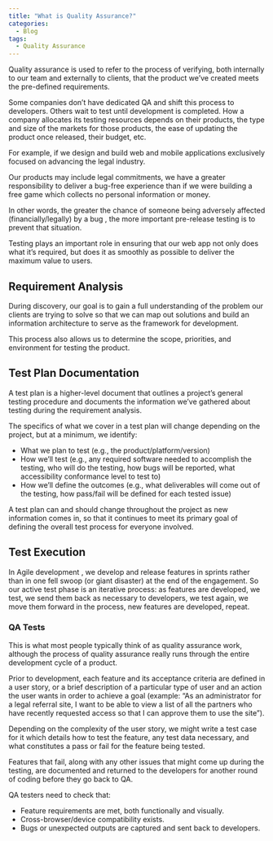```yaml
---
title: "What is Quality Assurance?"
categories:
  - Blog
tags:
  - Quality Assurance
---
```


Quality assurance is used to refer to the process of verifying, both internally to our team and externally to clients, that the product we’ve created meets the pre-defined requirements. 

Some companies don’t have dedicated QA and shift this process to developers. Others wait to test until development is completed. How a company allocates its testing resources depends on their products, the type and size of the markets for those products, the ease of updating the product once released, their budget, etc.

For example, if we design and build web and mobile applications exclusively focused on advancing the legal industry. 

Our products may include legal commitments, we have a greater responsibility to deliver a bug-free experience than if we were building a free game which collects no personal information or money. 

In other words, the greater the chance of someone being adversely affected (financially/legally) by a bug , the more important pre-release testing is to prevent that situation.

Testing plays an important role in ensuring that our web app not only does what it’s required, but does it as smoothly as possible to deliver the maximum value to users.

<h2> Requirement Analysis </h2>

During discovery, our goal is to gain a full understanding of the problem our clients are trying to solve so that we can map out solutions and build an information architecture to serve as the framework for development. 

This process also allows us to determine the scope, priorities, and environment for testing the product.

<h2> Test Plan Documentation </h2>


A test plan is a higher-level document that outlines a project’s general testing procedure and documents the information we’ve gathered about testing during the requirement analysis. 

The specifics of what we cover in a test plan will change depending on the project, but at a minimum, we identify:

<ul>
<li>What we plan to test (e.g., the product/platform/version)</li>
<li>How we’ll test (e.g., any required software needed to accomplish the testing, who will do the testing, how bugs will be reported, what accessibility conformance level to test to)</li>
<li>How we’ll define the outcomes (e.g., what deliverables will come out of the testing, how pass/fail will be defined for each tested issue)</li>
</ul>

A test plan can and should change throughout the project as new information comes in, so that it continues to meet its primary goal of defining the overall test process for everyone involved.

<h2>Test Execution</h2>

In Agile development , we develop and release features in sprints rather than in one fell swoop (or giant disaster) at the end of the engagement. So our active test phase is an iterative process: as features are developed, we test, we send them back as necessary to developers, we test again, we move them forward in the process, new features are developed, repeat.


<h3>QA Tests</h3>

This is what most people typically think of as quality assurance work, although the process of quality assurance really runs through the entire development cycle of a product. 

Prior to development, each feature and its acceptance criteria are defined in a user story, or a brief description of a particular type of user and an action the user wants in order to achieve a goal (example: “As an administrator for a legal referral site, I want to be able to view a list of all the partners who have recently requested access so that I can approve them to use the site”).

Depending on the complexity of the user story, we might write a test case for it which details how to test the feature, any test data necessary, and what constitutes a pass or fail for the feature being tested.

Features that fail, along with any other issues that might come up during the testing, are documented and returned to the developers for another round of coding before they go back to QA.

QA testers need to check that:
<ul>
<li>Feature requirements are met, both functionally and visually.</li>
<li>Cross-browser/device compatibility exists.</li>
<li>Bugs or unexpected outputs are captured and sent back to developers.</li>
</ul>